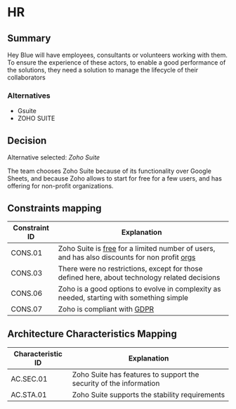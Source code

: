 # HR

## Summary

Hey Blue will have employees, consultants or volunteers working with them. To ensure the experience of these actors, to enable a good performance of the solutions, they need a solution to manage the lifecycle of their collaborators

### Alternatives

- Gsuite
- ZOHO SUITE

## Decision 

Alternative selected: *Zoho Suite*

The team chooses Zoho Suite because of its functionality over Google Sheets, and because Zoho allows to start for free for a few users, and has offering for non-profit organizations.

## Constraints mapping

| Constraint ID | Explanation |
| ------------- | ----------- |
| CONS.01 | Zoho Suite is [free](https://www.zoho.com/books/pricing/) for a limited number of users, and has also discounts for non profit [orgs](https://help.zoho.com/portal/en/kb/social/faqs/payments/articles/is-there-a-discount-provided-for-non-profit-organizations) |
| CONS.03 | There were no restrictions, except for those defined here, about technology related decisions |
| CONS.06 | Zoho is a good options to evolve in complexity as needed, starting with something simple |
| CONS.07 | Zoho is compliant with [GDPR](https://www.zoho.com/gdpr.html) |

## Architecture Characteristics Mapping

| Characteristic ID | Explanation |
| ------------- | ----------- |
| AC.SEC.01 | Zoho Suite has features to support the security of the information |
| AC.STA.01 | Zoho Suite supports the stability requirements |
